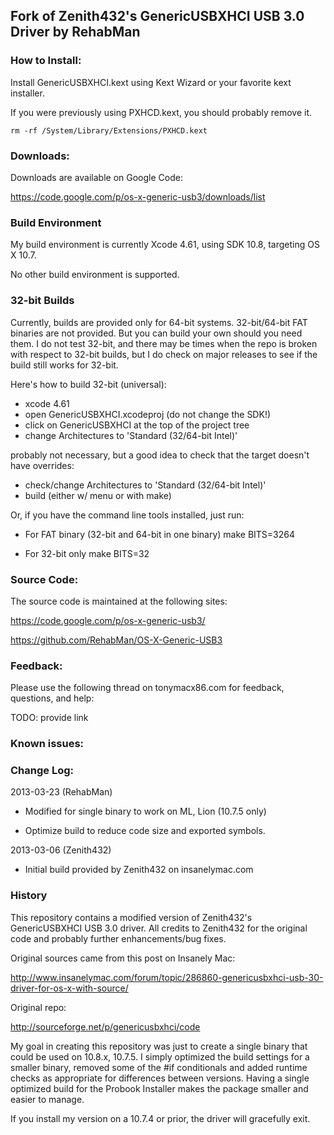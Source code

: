 ## Fork of Zenith432's GenericUSBXHCI USB 3.0 Driver by RehabMan


### How to Install:

Install GenericUSBXHCI.kext using Kext Wizard or your favorite kext installer.

If you were previously using PXHCD.kext, you should probably remove it.

```
rm -rf /System/Library/Extensions/PXHCD.kext
````


### Downloads:

Downloads are available on Google Code:

https://code.google.com/p/os-x-generic-usb3/downloads/list


### Build Environment

My build environment is currently Xcode 4.61, using SDK 10.8, targeting OS X 10.7.

No other build environment is supported.


### 32-bit Builds

Currently, builds are provided only for 64-bit systems.  32-bit/64-bit FAT binaries are not provided.  But you can build your own should you need them.  I do not test 32-bit, and there may be times when the repo is broken with respect to 32-bit builds, but I do check on major releases to see if the build still works for 32-bit.

Here's how to build 32-bit (universal):

- xcode 4.61
- open GenericUSBXHCI.xcodeproj (do not change the SDK!)
- click on GenericUSBXHCI at the top of the project tree
- change Architectures to 'Standard (32/64-bit Intel)'

probably not necessary, but a good idea to check that the target doesn't have overrides:
- check/change Architectures to 'Standard (32/64-bit Intel)'
- build (either w/ menu or with make)

Or, if you have the command line tools installed, just run:

- For FAT binary (32-bit and 64-bit in one binary)
make BITS=3264

- For 32-bit only
make BITS=32


### Source Code:

The source code is maintained at the following sites:

https://code.google.com/p/os-x-generic-usb3/

https://github.com/RehabMan/OS-X-Generic-USB3


### Feedback:

Please use the following thread on tonymacx86.com for feedback, questions, and help:

TODO: provide link


### Known issues:


### Change Log:

2013-03-23 (RehabMan)

- Modified for single binary to work on ML, Lion (10.7.5 only)

- Optimize build to reduce code size and exported symbols.


2013-03-06 (Zenith432)

- Initial build provided by Zenith432 on insanelymac.com


### History

This repository contains a modified version of Zenith432's GenericUSBXHCI USB 3.0 driver.  All credits to Zenith432 for the original code and probably further enhancements/bug fixes.

Original sources came from this post on Insanely Mac:

http://www.insanelymac.com/forum/topic/286860-genericusbxhci-usb-30-driver-for-os-x-with-source/

Original repo:

http://sourceforge.net/p/genericusbxhci/code

My goal in creating this repository was just to create a single binary that could be used on 10.8.x, 10.7.5.  I simply optimized the build settings for a smaller binary, removed some of the #if conditionals and added runtime checks as appropriate for differences between versions.  Having a single optimized build for the Probook Installer makes the package smaller and easier to manage.

If you install my version on a 10.7.4 or prior, the driver will gracefully exit.
